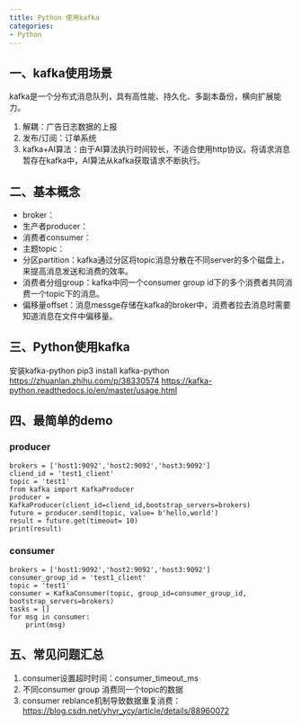```yaml
---
title: Python 使用kafka
categories:
- Python
---
```


## 一、kafka使用场景
kafka是一个分布式消息队列，具有高性能、持久化、多副本备份，横向扩展能力。

1. 解耦：广告日志数据的上报
2. 发布/订阅：订单系统
3. kafka+AI算法：由于AI算法执行时间较长，不适合使用http协议。将请求消息暂存在kafka中，AI算法从kafka获取请求不断执行。

## 二、基本概念
- broker：
- 生产者producer：
- 消费者consumer：
- 主题topic：
- 分区partition：kafka通过分区将topic消息分散在不同server的多个磁盘上，来提高消息发送和消费的效率。
- 消费者分组group：kafka中同一个consumer group id下的多个消费者共同消费一个topic下的消息。
- 偏移量offset：消息messge存储在kafka的broker中，消费者拉去消息时需要知道消息在文件中偏移量。


## 三、Python使用kafka
安装kafka-python
pip3 install kafka-python
https://zhuanlan.zhihu.com/p/38330574
https://kafka-python.readthedocs.io/en/master/usage.html


## 四、最简单的demo
### producer
```
brokers = ['host1:9092','host2:9092','host3:9092']
cliend_id = 'test1_client'
topic = 'test1'
from kafka import KafkaProducer
producer = KafkaProducer(client_id=cliend_id,bootstrap_servers=brokers)
future = producer.send(topic, value= b'hello,world')
result = future.get(timeout= 10)
print(result)

```

### consumer
```
brokers = ['host1:9092','host2:9092','host3:9092']
consumer_group_id = 'test1_client'
topic = 'test1'
consumer = KafkaConsumer(topic, group_id=consumer_group_id, bootstrap_servers=brokers)
tasks = []
for msg in consumer:
    print(msg)
```

## 五、常见问题汇总
1. consumer设置超时时间：consumer_timeout_ms
2. 不同consumer group 消费同一个topic的数据
3. consumer reblance机制导致数据重复消费：https://blog.csdn.net/yhyr_ycy/article/details/88960072

